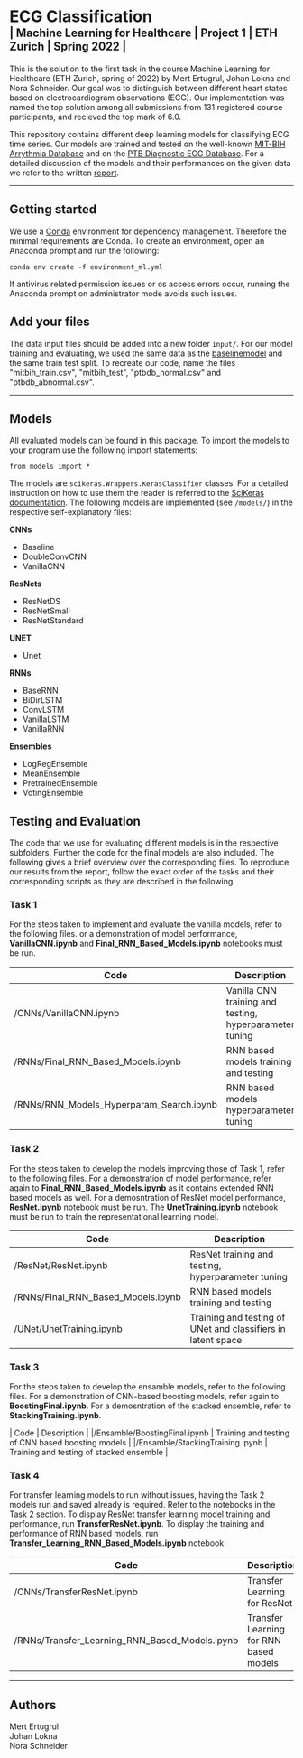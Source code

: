 # ECG Classification <br> <sub><sup> | Machine Learning for Healthcare | Project 1 | ETH Zurich | Spring 2022 | </sup></sub>

This is the solution to the first task in the course Machine Learning for Healthcare (ETH Zurich, spring of 2022) by Mert Ertugrul, Johan Lokna and Nora Schneider.
Our goal was to distinguish between different heart states based on electrocardiogram observations (ECG).
Our implementation was named the top solution among all submissions from 131 registered course participants, and recieved the top mark of 6.0.

This repository contains different deep learning models for classifying ECG time series. 
Our models are trained and tested on the well-known [MIT-BIH Arrythmia Database](https://physionet.org/physiobank/database/mitdb/) and 
on the [PTB Diagnostic ECG Database](https://physionet.org/content/ptbdb/1.0.0/). For a detailed discussion of the 
models and their performances on the given data we refer to the written [report](Report.pdf). 

***
## Getting started

We use a [Conda](https://docs.conda.io/en/latest/miniconda.html) environment for dependency management. 
Therefore the minimal requirements are Conda. To create an environment, open an Anaconda prompt and run the following:
```
conda env create -f environment_ml.yml
```
If antivirus related permission issues or os access errors occur, running the Anaconda prompt on administrator mode avoids such issues.

## Add your files
The data input files should be added into a new folder `input/`. 
For our model training and evaluating, we used the same data as the [baselinemodel](https://github.com/CVxTz/ECG_Heartbeat_Classification)
and the same train test split. To recreate our code, name the files "mitbih_train.csv", "mitbih_test", "ptbdb_normal.csv" and "ptbdb_abnormal.csv".

***
## Models
All evaluated models can be found in this package. To import the models to your program use
the following import statements:
```
from models import *
```

The models are `scikeras.Wrappers.KerasClassifier` classes. For a detailed instruction on how to use them the reader 
is referred to the [SciKeras documentation](https://www.adriangb.com/scikeras/stable/). 
The following models are implemented (see `/models/`) in the respective self-explanatory files: 

**CNNs** 
- Baseline
- DoubleConvCNN 
- VanillaCNN


**ResNets**
- ResNetDS
- ResNetSmall
- ResNetStandard

**UNET**
- Unet

**RNNs**
- BaseRNN
- BiDirLSTM
- ConvLSTM
- VanillaLSTM
- VanillaRNN

**Ensembles**
- LogRegEnsemble
- MeanEnsemble
- PretrainedEnsemble
- VotingEnsemble

## Testing and Evaluation
The code that we use for evaluating different models is in the respective subfolders. Further the code for the final 
models are also included. The following gives a brief overview over the corresponding files. 
To reproduce our results from the report, follow the exact order of the tasks and their corresponding scripts
as they are described in the following.
### Task 1
For the steps taken to implement and evaluate the vanilla models, refer to the following files. 
or a demonstration of model performance, **VanillaCNN.ipynb** and **Final_RNN_Based_Models.ipynb** notebooks must be run.

| Code | Description |
| -------------- | --------- |
| /CNNs/VanillaCNN.ipynb | Vanilla CNN training and testing, hyperparameter tuning  |
|/RNNs/Final_RNN_Based_Models.ipynb | RNN based models training and testing | 
|/RNNs/RNN_Models_Hyperparam_Search.ipynb | RNN based models hyperparameter tuning| 


### Task 2
For the steps taken to develop the models improving those of Task 1, refer to the following files. 
For a demonstration of model performance, refer again to **Final_RNN_Based_Models.ipynb** as it contains extended RNN based models as well. For a demosntration of ResNet model performance,  **ResNet.ipynb** notebook must be run.
The **UnetTraining.ipynb** notebook must be run to train the representational learning model.

| Code | Description |
| -------------- | --------- |
| /ResNet/ResNet.ipynb | ResNet training and testing, hyperparameter tuning | 
|/RNNs/Final_RNN_Based_Models.ipynb | RNN based models training and testing | 
|/UNet/UnetTraining.ipynb | Training and testing of UNet and classifiers in latent space | 

### Task 3
For the steps taken to develop the ensamble models, refer to the following files. 
For a demonstration of CNN-based boosting models, refer again to **BoostingFinal.ipynb**.
For a demosntration of the stacked ensemble, refer to  **StackingTraining.ipynb**.

| Code | Description |
|/Ensamble/BoostingFinal.ipynb | Training and testing of CNN based boosting models | 
|/Ensamble/StackingTraining.ipynb | Training and testing of stacked ensemble | 

### Task 4
For transfer learning models to run without issues, having the Task 2 models run and saved already is required. Refer to the notebooks in the Task 2 section. To display ResNet transfer learning model training and performance, run **TransferResNet.ipynb**. To display the training and performance of RNN based models, run **Transfer_Learning_RNN_Based_Models.ipynb** notebook.

| Code | Description |
| -------------- | --------- |
| /CNNs/TransferResNet.ipynb | Transfer Learning for ResNet | 
|/RNNs/Transfer_Learning_RNN_Based_Models.ipynb | Transfer Learning for RNN based models | 

***
## Authors
Mert Ertugrul <br>
Johan Lokna <br>
Nora Schneider